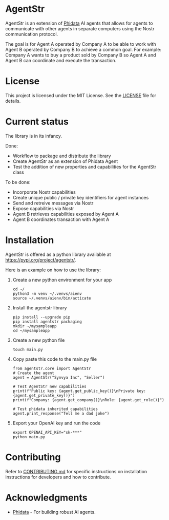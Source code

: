 AgentStr
========
AgentStr is an extension of [Phidata](https://www.phidata.com) AI agents that allows for agents to communicate with other agents in separate computers using the Nostr communication protocol.

The goal is for Agent A operated by Company A to be able to work with Agent B operated by Company B to achieve a common goal. For example: Company A wants to buy a product sold by Company B so Agent A and Agent B can coordinate and execute the transaction. 

# License
This project is licensed under the MIT License. See the [LICENSE](LICENSE) file for details.

# Current status
The library is in its infancy.

Done:
- Workflow to package and distribute the library
- Create AgentStr as an extension of Phidata Agent
- Test the addition of new properties and capabilities for the AgentStr class

To be done:
- Incorporate Nostr capabilities
- Create unique public / private key identifiers for agent instances
- Send and retreive messages via Nostr
- Expose capabilities via Nostr
- Agent B retrieves capabilities exposed by Agent A
- Agent B coordinates transaction with Agent A

# Installation
AgentStr is offered as a python library available at https://pypi.org/project/agentstr/. 

Here is an example on how to use the library:

1. Create a new python environment for your app
    ```
    cd ~/
    python3 -m venv ~/.venvs/aienv
    source ~/.venvs/aienv/bin/acticate
    ```
2. Install the agentstr library
    ```
    pip install --upgrade pip
    pip install agentstr packaging
    mkdir ~/mysampleapp
    cd ~/mysampleapp
    ```
3. Create a new python file
    ```
    touch main.py
    ```
4. Copy paste this code to the main.py file
    ```
    from agentstr.core import AgentStr
    # Create the agent
    agent = AgentStr("Synvya Inc", "Seller")

    # Test AgentStr new capabilities
    print(f"Public key: {agent.get_public_key()}\nPrivate key: {agent.get_private_key()}")
    print(f"Company: {agent.get_company()}\nRole: {agent.get_role()}")

    # Test phidata inherited capabilities
    agent.print_response("Tell me a dad joke") 
    ```
5. Export your OpenAI key and run the code
    ```
    export OPENAI_API_KEY="sk-***"
    python main.py
    ```

# Contributing
Refer to [CONTRIBUTING.md](CONTRIBUTING.md) for specific instructions on installation instructions for developers and how to contribute.

# Acknowledgments
- [Phidata](https://www.phidata.com) - For building robust AI agents.
